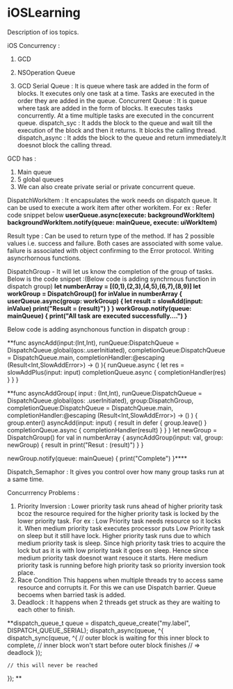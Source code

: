 # iOSLearning
Description of ios topics.

iOS Concurrency :
1. GCD
2. NSOperation Queue

1. GCD 
Serial Queue : It is queue where task are added in the form of blocks. It executes only one task at a time. Tasks are executed
in the order they are added in the queue.
Concurrent Queue :  It is queue where task are added in the form of blocks. It executes tasks concurrently. At a time multiple tasks 
are executed in the concurrent queue.
dispatch_syc : It adds the block to the queue and wait till the execution of the block and then it returns. It blocks the calling thread.
dispatch_async : It adds the block to the queue and return immediately.It doesnot block the calling thread.

GCD has :
1. Main queue
2. 5 global queues
3. We can also create private serial or private concurrent queue.

DispatchWorkItem : It encapsulates the work needs on dispatch queue.
It can be used to execute a work item after other workitem. For ex : Refer code snippet below
**userQueue.async(execute: backgroundWorkItem)
backgroundWorkItem.notify(queue: mainQueue, execute: uiWorkItem)**

Result type : Can be used to return type of the method. If has 2 possible values i.e. success and failure. Both cases are associated with some value.
failure is associated with object confirming to the Error protocol.
Writing asyncrhornous functions.

DispatchGroup - It will let us know the completion of the group of tasks. Below is the code snippet :(Below code is adding synchrnous function in dispatch group)
**let numberArray = [(0,1),(2,3),(4,5),(6,7),(8,9)]
let workGroup = DispatchGroup()
for inValue in numberArray {
    userQueue.async(group: workGroup) {
        let result = slowAdd(input: inValue)
        print("Result = \(result)")
    }
}
workGroup.notify(queue: mainQueue) {
    print("All task are executed successfully....")
}**

Below code is adding asynchonous function in dispatch group :

**func asyncAdd(input:(Int,Int),
              runQueue:DispatchQueue = DispatchQueue.global(qos:.userInitiated),
              completionQueue:DispatchQueue = DispatchQueue.main,
              completionHandler:@escaping (Result<Int,SlowAddError>) -> ()
              ){
    runQueue.async {
        let res = slowAddPlus(input: input)
        completionQueue.async {
            completionHandler(res)
        }
    }
}

**func asyncAddGroup(
    input : (Int,Int),
    runQueue:DispatchQueue = DispatchQueue.global(qos: .userInitiated),
    group:DispatchGroup,
    completionQueue:DispatchQueue = DispatchQueue.main,
    completionHandler:@escaping (Result<Int,SlowAddError>) -> ()
) {
    group.enter()
    asyncAdd(input: input) { result in
        defer {
            group.leave()
        }
        completionQueue.async {
            completionHandler(result)
        }
    }
}
let newGroup = DispatchGroup()
for val in numberArray {
    asyncAddGroup(input: val, group: newGroup) { result in
        print("Resut : \(result)")
    }
}

newGroup.notify(queue: mainQueue) {
    print("Complete")
}****


Dispatch_Semaphor : It gives you control over how many group tasks run at a same time.

Concurrrency Problems :

1. Priority Inversion : Lower priority task runs ahead of higher priority task bcoz the resource required for the higher priority task is locked by the lower priority task. For ex : 
                      Low Priority task needs resource so it locks it. When medium priority task executes processor puts Low Priority task on sleep but it still     have lock. Higher priority task runs due to which medium priority task is sleep. Since high priority task tries to acquire the lock but as it is with low priority task it goes on sleep. Hence since medium priority task doesnot want resouce it starts. Here medium priority task is running before high priority task so priority inversion took place.
2. Race Condition
    This happens when multiple threads try to access same resource and corrupts it.
    For this we can use Dispatch barrier. Queue becoems when barried task is added.
4. Deadlock : It happens when 2 threads get struck as they are waiting to each other to finish.

**dispatch_queue_t queue = dispatch_queue_create("my.label", DISPATCH_QUEUE_SERIAL);
dispatch_async(queue, ^{
    dispatch_sync(queue, ^{
        // outer block is waiting for this inner block to complete,
        // inner block won't start before outer block finishes
        // => deadlock
    });

    // this will never be reached
}); **

